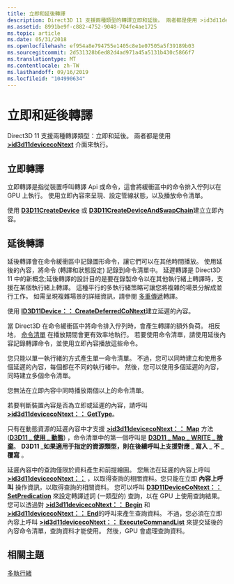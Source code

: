 ```yaml
---
title: 立即和延後轉譯
description: Direct3D 11 支援兩種類型的轉譯立即和延後。 兩者都是使用 >id3d11devicecoNtext 介面來執行。
ms.assetid: 8991be9f-c882-4752-9048-704fe4ae1725
ms.topic: article
ms.date: 05/31/2018
ms.openlocfilehash: ef954a8e794755e1405c8e1e07505a5f39189b03
ms.sourcegitcommit: 2d531328b6ed82d4ad971a45a5131b430c5866f7
ms.translationtype: MT
ms.contentlocale: zh-TW
ms.lasthandoff: 09/16/2019
ms.locfileid: "104990634"
---
```

# <a name="immediate-and-deferred-rendering"></a>立即和延後轉譯

Direct3D 11 支援兩種轉譯類型：立即和延後。 兩者都是使用 [**>id3d11devicecoNtext**](/windows/desktop/api/D3D11/nn-d3d11-id3d11devicecontext) 介面來執行。

## <a name="immediate-rendering"></a>立即轉譯

立即轉譯是指從裝置呼叫轉譯 Api 或命令，這會將緩衝區中的命令排入佇列以在 GPU 上執行。 使用立即內容來呈現、設定管線狀態，以及播放命令清單。

使用 [**D3D11CreateDevice**](/windows/desktop/api/D3D11/nf-d3d11-d3d11createdevice) 或 [**D3D11CreateDeviceAndSwapChain**](/windows/desktop/api/D3D11/nf-d3d11-d3d11createdeviceandswapchain)建立立即內容。

## <a name="deferred-rendering"></a>延後轉譯

延後轉譯會在命令緩衝區中記錄圖形命令，讓它們可以在其他時間播放。 使用延後的內容，將命令 (轉譯和狀態設定) 記錄到命令清單中。 延遲轉譯是 Direct3D 11 中的新概念;延後轉譯的設計目的是要在錄製命令以在其他執行緒上轉譯時，支援在某個執行緒上轉譯。 這種平行的多執行緒策略可讓您將複雜的場景分解成並行工作。 如需呈現複雜場景的詳細資訊，請參閱 [多重傳遞](overviews-direct3d-11-render-multipass.md)轉譯。

使用 [**ID3D11Device：： CreateDeferredCoNtext**](/windows/desktop/api/D3D11/nf-d3d11-id3d11device-createdeferredcontext)建立延遲的內容。

當 Direct3D 在命令緩衝區中將命令排入佇列時，會產生轉譯的額外負荷。 相反地， [命令清單](overviews-direct3d-11-render-multi-thread-command-list.md) 在播放期間會更有效率地執行。 若要使用命令清單，請使用延後內容記錄轉譯命令，並使用立即內容播放這些命令。

您只能以單一執行緒的方式產生單一命令清單。 不過，您可以同時建立和使用多個延遲的內容，每個都在不同的執行緒中。 然後，您可以使用多個延遲的內容，同時建立多個命令清單。

您無法在立即內容中同時播放兩個以上的命令清單。

若要判斷裝置內容是否為立即或延遲的內容，請呼叫 [**>id3d11devicecoNtext：： GetType**](/windows/desktop/api/D3D11/nf-d3d11-id3d11devicecontext-gettype)。

只有在動態資源的延遲內容中才支援 [**>id3d11devicecoNtext：： Map**](/windows/desktop/api/D3D11/nf-d3d11-id3d11devicecontext-map) 方法 ([**D3D11 \_ 使用 \_ 動態**](/windows/desktop/api/D3D11/ne-d3d11-d3d11_usage)) ，命令清單中的第一個呼叫是 [**D3D11 \_ Map \_ WRITE \_ 捨棄**](/windows/desktop/api/D3D11/ne-d3d11-d3d11_map)。 **D3D11 \_如果適用于指定的資源類型，則在後續呼叫上支援對應 \_ 寫入 \_ 不 \_ 覆寫** 。

延遲內容中的查詢僅限於資料產生和前提繪圖。 您無法在延遲的內容上呼叫 [**>id3d11devicecoNtext：：**](/windows/desktop/api/D3D11/nf-d3d11-id3d11devicecontext-getdata) ，以取得查詢的相關資料。您只能在立即 **內容上呼叫** 操作資訊，以取得查詢的相關資料。 您可以呼叫 [**D3D11DeviceCoNtext：： SetPredication**](/windows/desktop/api/D3D11/nf-d3d11-id3d11devicecontext-setpredication) 來設定轉譯述詞 (一類型的) 查詢，以在 GPU 上使用查詢結果。 您可以透過對 [**>id3d11devicecoNtext：： Begin**](/windows/desktop/api/D3D11/nf-d3d11-id3d11devicecontext-begin) 和 [**>id3d11devicecoNtext：： End**](/windows/desktop/api/D3D11/nf-d3d11-id3d11devicecontext-end)的呼叫來產生查詢資料。 不過，您必須在立即內容上呼叫 [**>id3d11devicecoNtext：： ExecuteCommandList**](/windows/desktop/api/D3D11/nf-d3d11-id3d11devicecontext-executecommandlist) 來提交延後的內容命令清單，查詢資料才能使用。 然後，GPU 會處理查詢資料。

## <a name="related-topics"></a>相關主題

<dl> <dt>

[多執行緒](overviews-direct3d-11-render-multi-thread.md)
</dt> </dl>

 

 




